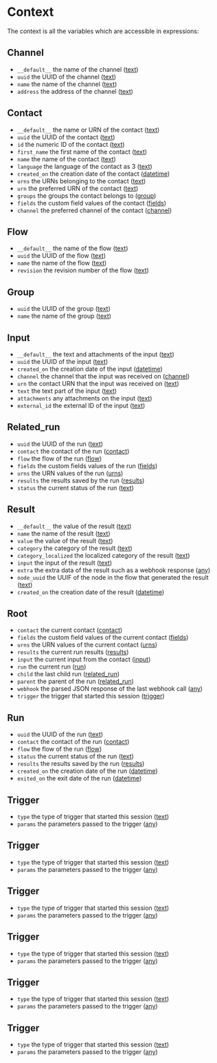 # Context

The context is all the variables which are accessible in expressions:

<div class="context">
<a name="context:channel"></a>

## Channel

 * `__default__` the name of the channel ([text](#context:text))
 * `uuid` the UUID of the channel ([text](#context:text))
 * `name` the name of the channel ([text](#context:text))
 * `address` the address of the channel ([text](#context:text))

<a name="context:contact"></a>

## Contact

 * `__default__` the name or URN of the contact ([text](#context:text))
 * `uuid` the UUID of the contact ([text](#context:text))
 * `id` the numeric ID of the contact ([text](#context:text))
 * `first_name` the first name of the contact ([text](#context:text))
 * `name` the name of the contact ([text](#context:text))
 * `language` the language of the contact as 3 ([text](#context:text))
 * `created_on` the creation date of the contact ([datetime](#context:datetime))
 * `urns` the URNs belonging to the contact ([text](#context:text))
 * `urn` the preferred URN of the contact ([text](#context:text))
 * `groups` the groups the contact belongs to ([group](#context:group))
 * `fields` the custom field values of the contact ([fields](#context:fields))
 * `channel` the preferred channel of the contact ([channel](#context:channel))

<a name="context:flow"></a>

## Flow

 * `__default__` the name of the flow ([text](#context:text))
 * `uuid` the UUID of the flow ([text](#context:text))
 * `name` the name of the flow ([text](#context:text))
 * `revision` the revision number of the flow ([text](#context:text))

<a name="context:group"></a>

## Group

 * `uuid` the UUID of the group ([text](#context:text))
 * `name` the name of the group ([text](#context:text))

<a name="context:input"></a>

## Input

 * `__default__` the text and attachments of the input ([text](#context:text))
 * `uuid` the UUID of the input ([text](#context:text))
 * `created_on` the creation date of the input ([datetime](#context:datetime))
 * `channel` the channel that the input was received on ([channel](#context:channel))
 * `urn` the contact URN that the input was received on ([text](#context:text))
 * `text` the text part of the input ([text](#context:text))
 * `attachments` any attachments on the input ([text](#context:text))
 * `external_id` the external ID of the input ([text](#context:text))

<a name="context:related_run"></a>

## Related_run

 * `uuid` the UUID of the run ([text](#context:text))
 * `contact` the contact of the run ([contact](#context:contact))
 * `flow` the flow of the run ([flow](#context:flow))
 * `fields` the custom fields values of the run ([fields](#context:fields))
 * `urns` the URN values of the run ([urns](#context:urns))
 * `results` the results saved by the run ([results](#context:results))
 * `status` the current status of the run ([text](#context:text))

<a name="context:result"></a>

## Result

 * `__default__` the value of the result ([text](#context:text))
 * `name` the name of the result ([text](#context:text))
 * `value` the value of the result ([text](#context:text))
 * `category` the category of the result ([text](#context:text))
 * `category_localized` the localized category of the result ([text](#context:text))
 * `input` the input of the result ([text](#context:text))
 * `extra` the extra data of the result such as a webhook response ([any](#context:any))
 * `node_uuid` the UUIF of the node in the flow that generated the result ([text](#context:text))
 * `created_on` the creation date of the result ([datetime](#context:datetime))

<a name="context:root"></a>

## Root

 * `contact` the current contact ([contact](#context:contact))
 * `fields` the custom field values of the current contact ([fields](#context:fields))
 * `urns` the URN values of the current contact ([urns](#context:urns))
 * `results` the current run results ([results](#context:results))
 * `input` the current input from the contact ([input](#context:input))
 * `run` the current run ([run](#context:run))
 * `child` the last child run ([related_run](#context:related_run))
 * `parent` the parent of the run ([related_run](#context:related_run))
 * `webhook` the parsed JSON response of the last webhook call ([any](#context:any))
 * `trigger` the trigger that started this session ([trigger](#context:trigger))

<a name="context:run"></a>

## Run

 * `uuid` the UUID of the run ([text](#context:text))
 * `contact` the contact of the run ([contact](#context:contact))
 * `flow` the flow of the run ([flow](#context:flow))
 * `status` the current status of the run ([text](#context:text))
 * `results` the results saved by the run ([results](#context:results))
 * `created_on` the creation date of the run ([datetime](#context:datetime))
 * `exited_on` the exit date of the run ([datetime](#context:datetime))

<a name="context:trigger"></a>

## Trigger

 * `type` the type of trigger that started this session ([text](#context:text))
 * `params` the parameters passed to the trigger ([any](#context:any))

<a name="context:trigger"></a>

## Trigger

 * `type` the type of trigger that started this session ([text](#context:text))
 * `params` the parameters passed to the trigger ([any](#context:any))

<a name="context:trigger"></a>

## Trigger

 * `type` the type of trigger that started this session ([text](#context:text))
 * `params` the parameters passed to the trigger ([any](#context:any))

<a name="context:trigger"></a>

## Trigger

 * `type` the type of trigger that started this session ([text](#context:text))
 * `params` the parameters passed to the trigger ([any](#context:any))

<a name="context:trigger"></a>

## Trigger

 * `type` the type of trigger that started this session ([text](#context:text))
 * `params` the parameters passed to the trigger ([any](#context:any))

<a name="context:trigger"></a>

## Trigger

 * `type` the type of trigger that started this session ([text](#context:text))
 * `params` the parameters passed to the trigger ([any](#context:any))


</div>

